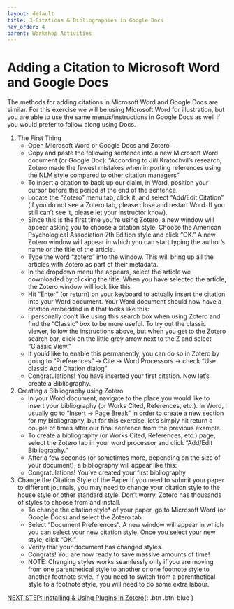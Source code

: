 ```yaml
---
layout: default
title: 3-Citations & Bibliographies in Google Docs
nav_order: 4
parent: Workshop Activities
---
```


# Adding a Citation to Microsoft Word and Google Docs

The methods for adding citations in Microsoft Word and Google Docs are similar. For this exercise we will be using Microsoft Word for illustration, but you are able to use the same menus/instructions in Google Docs as well if you would prefer to follow along using Docs.

1.  The First Thing
    -   Open Microsoft Word or Google Docs and Zotero
    -   Copy and paste the following sentence into a new Microsoft Word document (or Google Doc): “According to Jiří Kratochvíl’s research, Zotero made the fewest mistakes when importing references using the NLM style compared to other citation managers”
    -   To insert a citation to back up our claim, in Word, position your cursor before the period at the end of the sentence.
    -   Locate the “Zotero” menu tab, click it, and select “Add/Edit Citation” (if you do not see a Zotero tab, please close and restart Word. If you still can’t see it, please let your instructor know).
    -   Since this is the first time you’re using Zotero, a new window will appear asking you to choose a citation style. Choose the American Psychological Association 7th Edition style and click “OK.” A new Zotero window will appear in which you can start typing the author’s name or the title of the article.
    -   Type the word “zotero” into the window. This will bring up all the articles with Zotero as part of their metadata.
    -   In the dropdown menu the appears, select the article we downloaded by clicking the title. When you have selected the article, the Zotero window will look like this
    -   Hit “Enter” (or return) on your keyboard to actually insert the citation into your Word document. Your Word document should now have a citation embedded in it that looks like this:
    -   I personally don’t like using this search box when using Zotero and find the “Classic” box to be more useful. To try out the classic viewer, follow the instructions above, but when you get to the Zotero search bar, click on the little grey arrow next to the Z and select “Classic View.”
    -   If you’d like to enable this permanently, you can do so in Zotero by going to “Preferences” -> Cite -> Word Processors -> check “Use classic Add Citation dialog”
    -   Congratulations! You have inserted your first citation. Now let’s create a Bibliography.
2.  Creating a Bibliography using Zotero
    -   In your Word document, navigate to the place you would like to insert your bibliography (or Works Cited, References, etc.). In Word, I usually go to “Insert → Page Break” in order to create a new section for my bibliography, but for this exercise, let’s simply hit return a couple of times after our final sentence from the previous example.
    -   To create a bibliography (or Works Cited, References, etc.) page, select the Zotero tab in your word processor and click “Add/Edit Bibliography.”
    -   After a few seconds (or sometimes more, depending on the size of your document), a bibliography will appear like this:
    -   Congratulations! You’ve created your first bibliography
3.  Change the Citation Style of the Paper
    If you need to submit your paper to different journals, you may need to change your citation style to the house style or other standard style. Don’t worry, Zotero has thousands of styles to choose from and install.
    -   To change the citation style* of your paper, go to Microsoft Word (or Google Docs) and select the Zotero tab.
    -   Select “Document Preferences”. A new window will appear in which you can select your new citation style. Once you select your new style, click “OK.”
    -   Verify that your document has changed styles.
    -   Congrats! You are now ready to save massive amounts of time!
    -   NOTE: Changing styles works seamlessly only if you are moving from one parenthetical style to another or one footnote style to another footnote style. If you need to switch from a parenthetical style to a footnote style, you will need to do some extra labour.

[NEXT STEP: Installing & Using Plugins in Zotero](act-4.html){: .btn .btn-blue }
